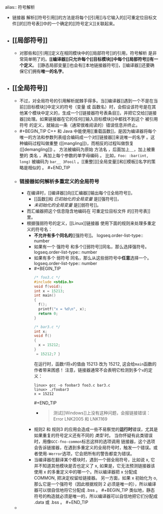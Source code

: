 alias:: 符号解析

- 链接器 解析[[符号引用]]的方法是将每个[[引用]]与它输入的[[可重定位目标文件]]的[[符号表]]中的一个确定的[[符号定义]]关联起来。
- ## [[局部符号]]
	- 对那些和[[引用]]定义在相同模块中的[[局部符号]]的引用，符号解析 是非常简单明了的。**[[编译器]]只允许每个[[目标模块]]中每个[[局部符号]]有一个定义**。
	  [[静态局部变量]]也会有[[本地链接器符号]]，[[编译器]]还要确保它们拥有**唯一的名字**。
- ## [[全局符号]]
	- 不过，对全局符号的引用解析就棘手得多。当[[编译器]]遇到一个不是在当前[[目标模块]]中定义的符号（变量 或 函数名）时，会假设该符号是在其他某个模块中定义的，生成一个[[链接器符号表条目]]，并把它交给[[链接器]]处理。如果链接器在它的任何[[输入目标模块]]中都找不到这个 被引用符号 的定义，就输出一条（通常很难阅读的）错误信息并终止。
	- #+BEGIN_TIP
	  C++ 和 Java 中能使用[[重载函数]]，是因为编译器将每个唯一的方法和参数列表组合编码成一个对[[链接器]]来说唯一的名字 。这种编码过程叫做重整 ([[mangling]])，而相反的过程叫做恢复 ([[demangling]]) 。
	  方法被编码为原始 方法名 ，后面加上＿，加上被重整的 类名 ，再加上每个参数的单字母编码 。
	  比如，`Foo: :bar(int, long)` 被编码为 `bar__ 3Fooil` 。[[重整]][[全局变量]]和[[模板]]名字的策略是相似的 。
	  #+END_TIP
	- ### 链接器如何解析多重定义的全局符号
		- 在编译时，[[编译器]]向[[汇编器]]输出每个[[全局符号]]，
			- [[函数]]和 *已初始化的全局变量* 是[[强符号]]，
			- *未初始化的全局变量* 是[[弱符号]]。
		- 而汇编器把这个信息隐含地编码在 可重定位目标文件 的[[符号表]]里。
		- 根据强弱符号的定义，[[Linux]]链接器 使用下面的规则来处理多重定义的符号名：
			- **不允许有多个同名的**[[强符号]]。
			  logseq.order-list-type:: number
			- 如果有一个 强符号 和多个[[弱符号]]同名，那么选择强符号。
			  logseq.order-list-type:: number
			- 如果有多个 弱符号 同名，那么从这些弱符号中**任意**选择一个。
			  logseq.order-list-type:: number
			- #+BEGIN_TIP
			  ``` cpp
			  /* foo3.c */
			  #include <stdio.h>
			  void f(void);
			  int x = 15213;
			  int main()
			  {
			    f();
			    printf("x = %d\n", x);
			    return 0;
			  }
			  
			  /* bar3.c */
			  int x;
			  void f()
			  {
			    x = 15212;
			  }
			   = 15212;7 }
			  ``` 
			  在运行时，函数`f`将`x`的值由 15213 改为 15212, 这会给`main`函数的作者带来困惑！
			  注意，链接器通常不会表明它检测到多个`x`的定义：
			  ``` shell
			  linux> gcc -o foobar3 foo3.c bar3.c
			  linux> ./foobar3
			  x = 15212
			  ```
			  #+END_TIP
				- >测试[[Windows]]上没有这种问题，会报链接错误：Error LNK2005 和 LNK1169
			- 规则2 和 规则3 的应用会造成一些不易察觉的**运行时**错误，尤其是如果重复的符号定义还有不同的 *类型* 时。
			  当你怀疑有此类错误时，用像`GCC-fno-common`标志这样的选项调用 链接器，这个选项会告诉链接器，在遇到多重定义的全局符号时，触发一个错误。或者使用`-Werror`选项，它会把所有的警告都变为错误。
			- 当编译器在翻译某个模块时，遇到一个弱全局符号，比如说 x, 它并不知道其他模块是否也定义了 x, 如果是，它无法预测链接器该使用 x 的多重定义中的哪一个。所以编译器把 x 分配成 COMMON, 把决定权留给链接器。
			  另一方面，如果 x 初始化为 o, 那么它是一个强符号（因此根据规则 2 必须是唯一的），所以编译器可以很自信地将它分配成 .bss 。
			  #+BEGIN_TIP
			  类似地，静态符号的构造就必须是唯一的，所以编译器可以自信地把它们分配成 .data 或 .bss 。
			  #+END_TIP
	-